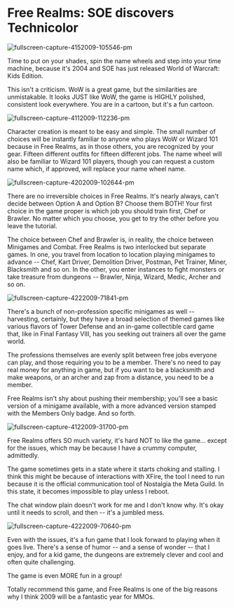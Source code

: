 # Free Realms: SOE discovers Technicolor

![fullscreen-capture-4152009-105546-pm](http://westkarana.com/wp-content/uploads/2009/04/fullscreen-capture-4152009-105546-pm.jpg "fullscreen-capture-4152009-105546-pm")

Time to put on your shades, spin the name wheels and step into your time machine, because it's 2004 and SOE has just released World of Warcraft: Kids Edition.

This isn't a criticism. WoW is a great game, but the similarities are unmistakable. It looks JUST like WoW, the game is HIGHLY polished, consistent look everywhere. You are in a cartoon, but it's a fun cartoon.

![fullscreen-capture-4112009-112236-pm](http://westkarana.com/wp-content/uploads/2009/04/fullscreen-capture-4112009-112236-pm.jpg "fullscreen-capture-4112009-112236-pm")

Character creation is meant to be easy and simple. The small number of choices will be instantly familiar to anyone who plays WoW or Wizard 101 because in Free Realms, as in those others, you are recognized by your gear. Fifteen different outfits for fifteen different jobs. The name wheel will also be familiar to Wizard 101 players, though you can request a custom name which, if approved, will replace your name wheel name.

![fullscreen-capture-4202009-102644-pm](http://westkarana.com/wp-content/uploads/2009/04/fullscreen-capture-4202009-102644-pm.jpg "fullscreen-capture-4202009-102644-pm")

There are no irreversible choices in Free Realms. It's nearly always, can't decide between Option A and Option B? Choose them BOTH! Your first choice in the game proper is which job you should train first, Chef or Brawler. No matter which you choose, you get to try the other before you leave the tutorial.

The choice between Chef and Brawler is, in reality, the choice between Minigames and Combat. Free Realms is two interlocked but separate games. In one, you travel from location to location playing minigames to advance -- Chef, Kart Driver, Demolition Driver, Postman, Pet Trainer, Miner, Blacksmith and so on. In the other, you enter instances to fight monsters or take treasure from dungeons -- Brawler, Ninja, Wizard, Medic, Archer and so on.

![fullscreen-capture-4222009-71841-pm](http://westkarana.com/wp-content/uploads/2009/04/fullscreen-capture-4222009-71841-pm.jpg "fullscreen-capture-4222009-71841-pm")

There's a bunch of non-profession specific minigames as well -- harvesting, certainly, but they have a broad selection of themed games like various flavors of Tower Defense and an in-game collectible card game that, like in Final Fantasy VIII, has you seeking out trainers all over the game world.

The professions themselves are evenly split between free jobs everyone can play, and those requiring you to be a member. There's no need to pay real money for anything in game, but if you want to be a blacksmith and make weapons, or an archer and zap from a distance, you need to be a member.

Free Realms isn't shy about pushing their membership; you'll see a basic version of a minigame available, with a more advanced version stamped with the Members Only badge. And so forth.

![fullscreen-capture-4122009-31700-pm](http://westkarana.com/wp-content/uploads/2009/04/fullscreen-capture-4122009-31700-pm.jpg "fullscreen-capture-4122009-31700-pm")

Free Realms offers SO much variety, it's hard NOT to like the game... except for the issues, which may be because I have a crummy computer, admittedly.

The game sometimes gets in a state where it starts choking and stalling. I think this might be because of interactions with XFire, the tool I need to run because it is the official communication tool of Nostalgia the Meta Guild. In this state, it becomes impossible to play unless I reboot.

The chat window plain doesn't work for me and I don't know why. It's okay until it needs to scroll, and then -- it's a jumbled mess.

![fullscreen-capture-4222009-70640-pm](http://westkarana.com/wp-content/uploads/2009/04/fullscreen-capture-4222009-70640-pm.jpg "fullscreen-capture-4222009-70640-pm")

Even with the issues, it's a fun game that I look forward to playing when it goes live. There's a sense of humor -- and a sense of wonder -- that I enjoy, and for a kid game, the dungeons are extremely clever and cool and often quite challenging.

The game is even MORE fun in a group!

Totally recommend this game, and Free Realms is one of the big reasons why I think 2009 will be a fantastic year for MMOs.

